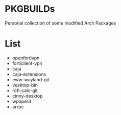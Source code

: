 # PKGBUILDs

Personal collection of some modified Arch Packages

# List

- openfortivpn
- forticlient-vpn
- caja
- caja-extensions
- eww-wayland-git
- vesktop-bin
- rofi-calc-git
- cinny-desktop
- wpaperd
- arrpc
